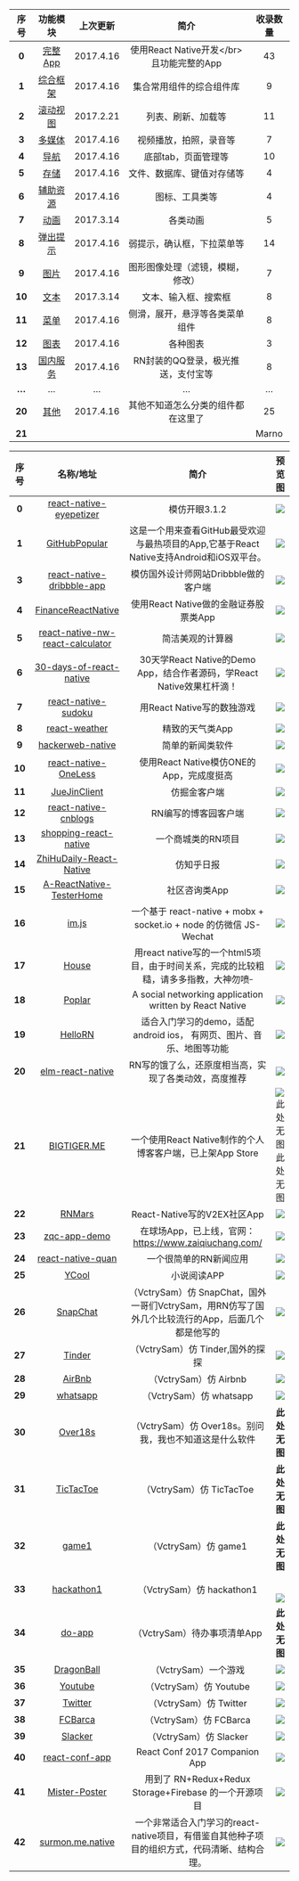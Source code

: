 <table>
  <thead>
    <tr>
      <th style="text-align: center">序号</th>
      <th style="text-align: center">功能模块</th>
      <th style="text-align: center">上次更新</th>
      <th style="text-align: center">简介</th>
      <th style="text-align: center">收录数量</th>
    </tr>
  </thead>
  <tbody>
    <tr>
      <td style="text-align: center"><strong>0</strong></td>
      <td style="text-align: center"><a href="https://github.com/MarnoDev/react-native-open-project/blob/master/category/00_FullApp.md">完整App</a></td>
      <td style="text-align: center">2017.4.16</td>
      <td style="text-align: center">使用React Native开发&lt;/br&gt;且功能完整的App</td>
      <td style="text-align: center">43</td>
    </tr>
    <tr>
      <td style="text-align: center"><strong>1</strong></td>
      <td style="text-align: center"><a href="https://github.com/MarnoDev/react-native-open-project/blob/master/category/01_BaseFrame.md">综合框架</a></td>
      <td style="text-align: center">2017.4.16</td>
      <td style="text-align: center">集合常用组件的综合组件库</td>
      <td style="text-align: center">9</td>
    </tr>
    <tr>
      <td style="text-align: center"><strong>2</strong></td>
      <td style="text-align: center"><a href="https://github.com/MarnoDev/react-native-open-project/blob/master/category/02_ScrollView.md">滚动视图</a></td>
      <td style="text-align: center">2017.2.21</td>
      <td style="text-align: center">列表、刷新、加载等</td>
      <td style="text-align: center">11</td>
    </tr>
    <tr>
      <td style="text-align: center"><strong>3</strong></td>
      <td style="text-align: center"><a href="https://github.com/MarnoDev/react-native-open-project/blob/master/category/03_Media.md">多媒体</a></td>
      <td style="text-align: center">2017.4.16</td>
      <td style="text-align: center">视频播放，拍照，录音等</td>
      <td style="text-align: center">7</td>
    </tr>
    <tr>
      <td style="text-align: center"><strong>4</strong></td>
      <td style="text-align: center"><a href="https://github.com/MarnoDev/react-native-open-project/blob/master/category/04_Navi.md">导航</a></td>
      <td style="text-align: center">2017.4.16</td>
      <td style="text-align: center">底部tab，页面管理等</td>
      <td style="text-align: center">10</td>
    </tr>
    <tr>
      <td style="text-align: center"><strong>5</strong></td>
      <td style="text-align: center"><a href="https://github.com/MarnoDev/react-native-open-project/blob/master/category/05_Stroage.md">存储</a></td>
      <td style="text-align: center">2017.4.16</td>
      <td style="text-align: center">文件、数据库、键值对存储等</td>
      <td style="text-align: center">4</td>
    </tr>
    <tr>
      <td style="text-align: center"><strong>6</strong></td>
      <td style="text-align: center"><a href="https://github.com/MarnoDev/react-native-open-project/blob/master/category/06_Utils.md">辅助资源</a></td>
      <td style="text-align: center">2017.4.16</td>
      <td style="text-align: center">图标、工具类等</td>
      <td style="text-align: center">4</td>
    </tr>
    <tr>
      <td style="text-align: center"><strong>7</strong></td>
      <td style="text-align: center"><a href="https://github.com/MarnoDev/react-native-open-project/blob/master/category/07_Animation.md">动画</a></td>
      <td style="text-align: center">2017.3.14</td>
      <td style="text-align: center">各类动画</td>
      <td style="text-align: center">5</td>
    </tr>
    <tr>
      <td style="text-align: center"><strong>8</strong></td>
      <td style="text-align: center"><a href="https://github.com/MarnoDev/react-native-open-project/blob/master/category/08_PopUp.md">弹出提示</a></td>
      <td style="text-align: center">2017.4.16</td>
      <td style="text-align: center">弱提示，确认框，下拉菜单等</td>
      <td style="text-align: center">14</td>
    </tr>
    <tr>
      <td style="text-align: center"><strong>9</strong></td>
      <td style="text-align: center"><a href="https://github.com/MarnoDev/react-native-open-project/blob/master/category/09_Image.md">图片</a></td>
      <td style="text-align: center">2017.4.16</td>
      <td style="text-align: center">图形图像处理（滤镜，模糊，修改）</td>
      <td style="text-align: center">7</td>
    </tr>
    <tr>
      <td style="text-align: center"><strong>10</strong></td>
      <td style="text-align: center"><a href="https://github.com/MarnoDev/react-native-open-project/blob/master/category/10_Text&amp;Input.md">文本</a></td>
      <td style="text-align: center">2017.3.14</td>
      <td style="text-align: center">文本、输入框、搜索框</td>
      <td style="text-align: center">8</td>
    </tr>
    <tr>
      <td style="text-align: center"><strong>11</strong></td>
      <td style="text-align: center"><a href="https://github.com/MarnoDev/react-native-open-project/blob/master/category/11_Menu.md">菜单</a></td>
      <td style="text-align: center">2017.4.16</td>
      <td style="text-align: center">侧滑，展开，悬浮等各类菜单组件</td>
      <td style="text-align: center">8</td>
    </tr>
    <tr>
      <td style="text-align: center"><strong>12</strong></td>
      <td style="text-align: center"><a href="https://github.com/MarnoDev/react-native-open-project/blob/master/category/12_Chart.md">图表</a></td>
      <td style="text-align: center">2017.4.16</td>
      <td style="text-align: center">各种图表</td>
      <td style="text-align: center">3</td>
    </tr>
    <tr>
      <td style="text-align: center"><strong>13</strong></td>
      <td style="text-align: center"><a href="https://github.com/MarnoDev/react-native-open-project/blob/master/category/13_Service.md">国内服务</a></td>
      <td style="text-align: center">2017.4.16</td>
      <td style="text-align: center">RN封装的QQ登录，极光推送，支付宝等</td>
      <td style="text-align: center">8</td>
    </tr>
    <tr>
      <td style="text-align: center"><strong>…</strong></td>
      <td style="text-align: center">…</td>
      <td style="text-align: center">…</td>
      <td style="text-align: center">…</td>
      <td style="text-align: center">…</td>
    </tr>
    <tr>
      <td style="text-align: center"><strong>20</strong></td>
      <td style="text-align: center"><a href="https://github.com/MarnoDev/react-native-open-project/blob/master/category/20_Others.md">其他</a></td>
      <td style="text-align: center">2017.4.16</td>
      <td style="text-align: center">其他不知道怎么分类的组件都在这里了</td>
      <td style="text-align: center">25</td>
    </tr>
    <tr>
      <td style="text-align: center"><strong>21</strong></td>
      <td style="text-align: center">&nbsp;</td>
      <td style="text-align: center">&nbsp;</td>
      <td style="text-align: center">&nbsp;</td>
      <td style="text-align: center">Marno</td>
    </tr>
  </tbody>
</table>


<table>
<thead>
<tr>
<th style="text-align:center">序号</th>
<th style="text-align:center">名称/地址</th>
<th style="text-align:center">简介</th>
<th style="text-align:center">预览图</th>
</tr>
</thead>
<tbody>
<tr>
<td style="text-align:center"><strong>0</strong></td>
<td style="text-align:center"><a href="https://link.jianshu.com?t=https://github.com/MarnoDev/react-native-eyepetizer" target="_blank" rel="nofollow">react-native-eyepetizer</a></td>
<td style="text-align:center">模仿开眼3.1.2</td>
<td style="text-align:center"><div class="image-package">
<img src="https://user-gold-cdn.xitu.io/2017/4/16/b159eae92ba0a79aa1c816d4f7434265" data-original-src="https://user-gold-cdn.xitu.io/2017/4/16/b159eae92ba0a79aa1c816d4f7434265" style="cursor: zoom-in;"><div class="image-caption"></div>
</div></td>
</tr>
<tr>
<td style="text-align:center"><strong>1</strong></td>
<td style="text-align:center"><a href="https://link.jianshu.com?t=https://github.com/crazycodeboy/GitHubPopular" target="_blank" rel="nofollow">GitHubPopular</a></td>
<td style="text-align:center">这是一个用来查看GitHub最受欢迎与最热项目的App,它基于React Native支持Android和iOS双平台。</td>
<td style="text-align:center"><div class="image-package">
<img src="https://user-gold-cdn.xitu.io/2017/4/16/58d20c9336a30bf0aa57d98453b7281e" data-original-src="https://user-gold-cdn.xitu.io/2017/4/16/58d20c9336a30bf0aa57d98453b7281e" style="cursor: zoom-in;"><div class="image-caption"></div>
</div></td>
</tr>
<tr>
<td style="text-align:center"><strong>3</strong></td>
<td style="text-align:center"><a href="https://link.jianshu.com?t=https://github.com/catalinmiron/react-native-dribbble-app" target="_blank" rel="nofollow">react-native-dribbble-app</a></td>
<td style="text-align:center">模仿国外设计师网站Dribbble做的客户端</td>
<td style="text-align:center"><div class="image-package">
<img src="https://user-gold-cdn.xitu.io/2017/4/16/b58a45cd862925ccc67f0b7c43c49ec0" data-original-src="https://user-gold-cdn.xitu.io/2017/4/16/b58a45cd862925ccc67f0b7c43c49ec0" style="cursor: zoom-in;"><div class="image-caption"></div>
</div></td>
</tr>
<tr>
<td style="text-align:center"><strong>4</strong></td>
<td style="text-align:center"><a href="https://link.jianshu.com?t=https://github.com/7kfpun/FinanceReactNative" target="_blank" rel="nofollow">FinanceReactNative</a></td>
<td style="text-align:center">使用React Native做的金融证券股票类App</td>
<td style="text-align:center"><div class="image-package">
<img src="https://user-gold-cdn.xitu.io/2017/4/16/ec0f53415830aaadd0bd5f547de9a979" data-original-src="https://user-gold-cdn.xitu.io/2017/4/16/ec0f53415830aaadd0bd5f547de9a979" style="cursor: zoom-in;"><div class="image-caption"></div>
</div></td>
</tr>
<tr>
<td style="text-align:center"><strong>5</strong></td>
<td style="text-align:center"><a href="https://link.jianshu.com?t=https://github.com/benoitvallon/react-native-nw-react-calculator" target="_blank" rel="nofollow">react-native-nw-react-calculator</a></td>
<td style="text-align:center">简洁美观的计算器</td>
<td style="text-align:center"><div class="image-package">
<img src="https://dn-mhke0kuv.qbox.me/5388e406c8792316c2e1.png" data-original-src="https://dn-mhke0kuv.qbox.me/5388e406c8792316c2e1.png" style="cursor: zoom-in;"><div class="image-caption"></div>
</div></td>
</tr>
<tr>
<td style="text-align:center"><strong>6</strong></td>
<td style="text-align:center"><a href="https://link.jianshu.com?t=https://github.com/fangwei716/30-days-of-react-native" target="_blank" rel="nofollow">30-days-of-react-native</a></td>
<td style="text-align:center">30天学React Native的Demo App，结合作者源码，学React Native效果杠杆滴！</td>
<td style="text-align:center"><div class="image-package">
<img src="https://user-gold-cdn.xitu.io/2017/4/16/3948d40fd09724a81fb1e3d70fee581e.gif" data-original-src="https://user-gold-cdn.xitu.io/2017/4/16/3948d40fd09724a81fb1e3d70fee581e.gif" style="cursor: zoom-in;"><div class="image-caption"></div>
</div></td>
</tr>
<tr>
<td style="text-align:center"><strong>7</strong></td>
<td style="text-align:center"><a href="https://link.jianshu.com?t=https://github.com/nihgwu/react-native-sudoku" target="_blank" rel="nofollow">react-native-sudoku</a></td>
<td style="text-align:center">用React Native写的数独游戏</td>
<td style="text-align:center"><div class="image-package">
<img src="https://dn-mhke0kuv.qbox.me/a32cea4021561312f94f.gif" data-original-src="https://dn-mhke0kuv.qbox.me/a32cea4021561312f94f.gif" style="cursor: zoom-in;"><div class="image-caption"></div>
</div></td>
</tr>
<tr>
<td style="text-align:center"><strong>8</strong></td>
<td style="text-align:center"><a href="https://link.jianshu.com?t=https://github.com/stage88/react-weather" target="_blank" rel="nofollow">react-weather</a></td>
<td style="text-align:center">精致的天气类App</td>
<td style="text-align:center"><div class="image-package">
<img src="https://user-gold-cdn.xitu.io/2017/4/16/1f69004006e7877f3f1e9a8e287cb180" data-original-src="https://user-gold-cdn.xitu.io/2017/4/16/1f69004006e7877f3f1e9a8e287cb180" style="cursor: zoom-in;"><div class="image-caption"></div>
</div></td>
</tr>
<tr>
<td style="text-align:center"><strong>9</strong></td>
<td style="text-align:center"><a href="https://link.jianshu.com?t=https://github.com/cheeaun/hackerweb-native" target="_blank" rel="nofollow">hackerweb-native</a></td>
<td style="text-align:center">简单的新闻类软件</td>
<td style="text-align:center"><div class="image-package">
<img src="https://dn-mhke0kuv.qbox.me/e5ef36cbb2ed2d32c902.gif" data-original-src="https://dn-mhke0kuv.qbox.me/e5ef36cbb2ed2d32c902.gif" style="cursor: zoom-in;"><div class="image-caption"></div>
</div></td>
</tr>
<tr>
<td style="text-align:center"><strong>10</strong></td>
<td style="text-align:center"><a href="https://link.jianshu.com?t=https://github.com/MIFind/react-native-OneLess" target="_blank" rel="nofollow">react-native-OneLess</a></td>
<td style="text-align:center">使用React Native模仿ONE的App，完成度挺高</td>
<td style="text-align:center"><div class="image-package">
<img src="https://dn-mhke0kuv.qbox.me/b124703c0af1c0ad84d8.gif" data-original-src="https://dn-mhke0kuv.qbox.me/b124703c0af1c0ad84d8.gif" style="cursor: zoom-in;"><div class="image-caption"></div>
</div></td>
</tr>
<tr>
<td style="text-align:center"><strong>11</strong></td>
<td style="text-align:center"><a href="https://link.jianshu.com?t=https://github.com/wangdicoder/JueJinClient" target="_blank" rel="nofollow">JueJinClient</a></td>
<td style="text-align:center">仿掘金客户端</td>
<td style="text-align:center"><div class="image-package">
<img src="https://user-gold-cdn.xitu.io/2017/4/16/a241a26f89a28a48e0917e498aad8a88.png" data-original-src="https://user-gold-cdn.xitu.io/2017/4/16/a241a26f89a28a48e0917e498aad8a88.png" style="cursor: zoom-in;"><div class="image-caption"></div>
</div></td>
</tr>
<tr>
<td style="text-align:center"><strong>12</strong></td>
<td style="text-align:center"><a href="https://link.jianshu.com?t=https://github.com/togayther/react-native-cnblogs" target="_blank" rel="nofollow">react-native-cnblogs</a></td>
<td style="text-align:center">RN编写的博客园客户端</td>
<td style="text-align:center"><div class="image-package">
<img src="https://user-gold-cdn.xitu.io/2017/4/16/515ebbb972d5cf3316066cd2213a66a8" data-original-src="https://user-gold-cdn.xitu.io/2017/4/16/515ebbb972d5cf3316066cd2213a66a8" style="cursor: zoom-in;"><div class="image-caption"></div>
</div></td>
</tr>
<tr>
<td style="text-align:center"><strong>13</strong></td>
<td style="text-align:center"><a href="https://link.jianshu.com?t=https://github.com/bigsui/shopping-react-native" target="_blank" rel="nofollow">shopping-react-native</a></td>
<td style="text-align:center">一个商城类的RN项目</td>
<td style="text-align:center"><div class="image-package">
<img src="https://dn-mhke0kuv.qbox.me/2e7cfba06bef13ea06c9.png" data-original-src="https://dn-mhke0kuv.qbox.me/2e7cfba06bef13ea06c9.png" style="cursor: zoom-in;"><div class="image-caption"></div>
</div></td>
</tr>
<tr>
<td style="text-align:center"><strong>14</strong></td>
<td style="text-align:center"><a href="https://link.jianshu.com?t=https://github.com/race604/ZhiHuDaily-React-Native" target="_blank" rel="nofollow">ZhiHuDaily-React-Native</a></td>
<td style="text-align:center">仿知乎日报</td>
<td style="text-align:center"><div class="image-package">
<img src="https://dn-mhke0kuv.qbox.me/588eae5a5bee35a276a1.jpg" data-original-src="https://dn-mhke0kuv.qbox.me/588eae5a5bee35a276a1.jpg" style="cursor: zoom-in;"><div class="image-caption"></div>
</div></td>
</tr>
<tr>
<td style="text-align:center"><strong>15</strong></td>
<td style="text-align:center"><a href="https://link.jianshu.com?t=https://github.com/qddegtya/A-ReactNative-TesterHome" target="_blank" rel="nofollow">A-ReactNative-TesterHome</a></td>
<td style="text-align:center">社区咨询类App</td>
<td style="text-align:center"><div class="image-package">
<img src="https://dn-mhke0kuv.qbox.me/cd20538d0004cd368296.gif" data-original-src="https://dn-mhke0kuv.qbox.me/cd20538d0004cd368296.gif" style="cursor: zoom-in;"><div class="image-caption"></div>
</div></td>
</tr>
<tr>
<td style="text-align:center"><strong>16</strong></td>
<td style="text-align:center"><a href="https://link.jianshu.com?t=https://github.com/im-js/im.js" target="_blank" rel="nofollow">im.js</a></td>
<td style="text-align:center">一个基于 react-native + mobx + socket.io + node 的仿微信 JS-Wechat</td>
<td style="text-align:center"><div class="image-package">
<img src="https://user-gold-cdn.xitu.io/2017/4/16/cdcdf59aea761880306834ad215df328" data-original-src="https://user-gold-cdn.xitu.io/2017/4/16/cdcdf59aea761880306834ad215df328" style="cursor: zoom-in;"><div class="image-caption"></div>
</div></td>
</tr>
<tr>
<td style="text-align:center"><strong>17</strong></td>
<td style="text-align:center"><a href="https://link.jianshu.com?t=https://github.com/DangrMiao/House" target="_blank" rel="nofollow">House</a></td>
<td style="text-align:center">用react native写的一个html5项目，由于时间关系，完成的比较粗糙，请多多指教，大神勿喷<sup>_</sup>
</td>
<td style="text-align:center"><div class="image-package">
<img src="https://user-gold-cdn.xitu.io/2017/4/16/e48df5e17b1c68bfd36976e8912d7e36.jpg" data-original-src="https://user-gold-cdn.xitu.io/2017/4/16/e48df5e17b1c68bfd36976e8912d7e36.jpg" style="cursor: zoom-in;"><div class="image-caption"></div>
</div></td>
</tr>
<tr>
<td style="text-align:center"><strong>18</strong></td>
<td style="text-align:center"><a href="https://link.jianshu.com?t=https://github.com/lvwangbeta/Poplar" target="_blank" rel="nofollow">Poplar</a></td>
<td style="text-align:center">A social networking application written by React Native</td>
<td style="text-align:center"><div class="image-package">
<img src="https://github.com/lvwangbeta/Poplar/raw/master/doc/imgs/feedDetail.gif" data-original-src="https://github.com/lvwangbeta/Poplar/raw/master/doc/imgs/feedDetail.gif" style="cursor: zoom-in;"><div class="image-caption"></div>
</div></td>
</tr>
<tr>
<td style="text-align:center"><strong>19</strong></td>
<td style="text-align:center"><a href="https://link.jianshu.com?t=https://github.com/believeitcould/HelloRN" target="_blank" rel="nofollow">HelloRN</a></td>
<td style="text-align:center">适合入门学习的demo，适配android ios， 有网页、图片、音乐、地图等功能</td>
<td style="text-align:center"><div class="image-package">
<img src="https://github.com/believeitcould/HelloRN/raw/master/screenShot/androidScreen.gif" data-original-src="https://github.com/believeitcould/HelloRN/raw/master/screenShot/androidScreen.gif" style="cursor: zoom-in;"><div class="image-caption"></div>
</div></td>
</tr>
<tr>
<td style="text-align:center"><strong>20</strong></td>
<td style="text-align:center"><a href="https://link.jianshu.com?t=https://github.com/stoneWeb/elm-react-native" target="_blank" rel="nofollow">elm-react-native</a></td>
<td style="text-align:center">RN写的饿了么，还原度相当高，实现了各类动效，高度推荐</td>
<td style="text-align:center"><div class="image-package">
<img src="https://user-gold-cdn.xitu.io/2017/4/16/7fb321279e331c8624fb33d681fb9263" data-original-src="https://user-gold-cdn.xitu.io/2017/4/16/7fb321279e331c8624fb33d681fb9263" style="cursor: zoom-in;"><div class="image-caption"></div>
</div></td>
</tr>
<tr>
<td style="text-align:center"><strong>21</strong></td>
<td style="text-align:center"><a href="https://link.jianshu.com?t=https://github.com/liujinyang1994/BIGTIGER.ME" target="_blank" rel="nofollow">BIGTIGER.ME</a></td>
<td style="text-align:center">一个使用React Native制作的个人博客客户端，已上架App Store</td>
<td style="text-align:center"><div class="image-package">
<img src="" data-original-src="" alt="此处无图" style="cursor: zoom-in;"><div class="image-caption">此处无图</div>
</div></td>
</tr>
<tr>
<td style="text-align:center"><strong>22</strong></td>
<td style="text-align:center"><a href="https://link.jianshu.com?t=https://github.com/yinmazuo/RNMars" target="_blank" rel="nofollow">RNMars</a></td>
<td style="text-align:center">React-Native写的V2EX社区App</td>
<td style="text-align:center"><div class="image-package">
<img src="https://github.com/yinmazuo/RNMars/raw/master/screenshot/demo01.gif" data-original-src="https://github.com/yinmazuo/RNMars/raw/master/screenshot/demo01.gif" style="cursor: zoom-in;"><div class="image-caption"></div>
</div></td>
</tr>
<tr>
<td style="text-align:center"><strong>23</strong></td>
<td style="text-align:center"><a href="https://link.jianshu.com?t=https://github.com/jaggerwang/zqc-app-demo" target="_blank" rel="nofollow">zqc-app-demo</a></td>
<td style="text-align:center">在球场App，已上线，官网：<a href="https://link.jianshu.com?t=https://www.zaiqiuchang.com/" target="_blank" rel="nofollow">https://www.zaiqiuchang.com/</a>
</td>
<td style="text-align:center"><div class="image-package">
<img src="https://user-gold-cdn.xitu.io/2017/4/16/1f4d1b384bf713c7eea1558c65a35904" data-original-src="https://user-gold-cdn.xitu.io/2017/4/16/1f4d1b384bf713c7eea1558c65a35904" style="cursor: zoom-in;"><div class="image-caption"></div>
</div></td>
</tr>
<tr>
<td style="text-align:center"><strong>24</strong></td>
<td style="text-align:center"><a href="https://link.jianshu.com?t=https://github.com/gongchao/react-native-quan" target="_blank" rel="nofollow">react-native-quan</a></td>
<td style="text-align:center">一个很简单的RN新闻应用</td>
<td style="text-align:center"><div class="image-package">
<img src="https://user-gold-cdn.xitu.io/2017/4/16/c43bbaab51e433510da9d781b57f5c5e" data-original-src="https://user-gold-cdn.xitu.io/2017/4/16/c43bbaab51e433510da9d781b57f5c5e" style="cursor: zoom-in;"><div class="image-caption"></div>
</div></td>
</tr>
<tr>
<td style="text-align:center"><strong>25</strong></td>
<td style="text-align:center"><a href="https://link.jianshu.com?t=https://github.com/dlyt/YCool" target="_blank" rel="nofollow">YCool</a></td>
<td style="text-align:center">小说阅读APP</td>
<td style="text-align:center"><div class="image-package">
<img src="https://camo.githubusercontent.com/f8bc1a941ae5faa94c3c478c3e538058bdfb406c/687474703a2f2f70312e6271696d672e636f6d2f313934392f316363306466343834643538306535312e676966" data-original-src="https://camo.githubusercontent.com/f8bc1a941ae5faa94c3c478c3e538058bdfb406c/687474703a2f2f70312e6271696d672e636f6d2f313934392f316363306466343834643538306535312e676966" style="cursor: zoom-in;"><div class="image-caption"></div>
</div></td>
</tr>
<tr>
<td style="text-align:center"><strong>26</strong></td>
<td style="text-align:center"><a href="https://link.jianshu.com?t=https://github.com/VctrySam/SnapChat" target="_blank" rel="nofollow">SnapChat</a></td>
<td style="text-align:center">（VctrySam）仿 SnapChat，国外一哥们VctrySam，用RN仿写了国外几个比较流行的App，后面几个都是他写的</td>
<td style="text-align:center"><div class="image-package">
<img src="https://dn-mhke0kuv.qbox.me/b7b71a1de0526c043b39.gif" data-original-src="https://dn-mhke0kuv.qbox.me/b7b71a1de0526c043b39.gif" style="cursor: zoom-in;"><div class="image-caption"></div>
</div></td>
</tr>
<tr>
<td style="text-align:center"><strong>27</strong></td>
<td style="text-align:center"><a href="https://link.jianshu.com?t=https://github.com/VctrySam/Tinder/" target="_blank" rel="nofollow">Tinder</a></td>
<td style="text-align:center">（VctrySam）仿 Tinder,国外的探探</td>
<td style="text-align:center"><div class="image-package">
<img src="https://dn-mhke0kuv.qbox.me/fde516cd477db26280b2.gif" data-original-src="https://dn-mhke0kuv.qbox.me/fde516cd477db26280b2.gif" style="cursor: zoom-in;"><div class="image-caption"></div>
</div></td>
</tr>
<tr>
<td style="text-align:center"><strong>28</strong></td>
<td style="text-align:center"><a href="https://link.jianshu.com?t=https://github.com/VctrySam/AirBnb/" target="_blank" rel="nofollow">AirBnb</a></td>
<td style="text-align:center">（VctrySam）仿 Airbnb</td>
<td style="text-align:center"><div class="image-package">
<img src="https://dn-mhke0kuv.qbox.me/098116d076015aacbfab.gif" data-original-src="https://dn-mhke0kuv.qbox.me/098116d076015aacbfab.gif" style="cursor: zoom-in;"><div class="image-caption"></div>
</div></td>
</tr>
<tr>
<td style="text-align:center"><strong>29</strong></td>
<td style="text-align:center"><a href="https://link.jianshu.com?t=https://github.com/VctrySam/whatsapp" target="_blank" rel="nofollow">whatsapp</a></td>
<td style="text-align:center">（VctrySam）仿 whatsapp</td>
<td style="text-align:center"><div class="image-package">
<img src="https://dn-mhke0kuv.qbox.me/0cfd0675521d3f526679.gif" data-original-src="https://dn-mhke0kuv.qbox.me/0cfd0675521d3f526679.gif" style="cursor: zoom-in;"><div class="image-caption"></div>
</div></td>
</tr>
<tr>
<td style="text-align:center"><strong>30</strong></td>
<td style="text-align:center"><a href="https://link.jianshu.com?t=https://github.com/VctrySam/Over18s" target="_blank" rel="nofollow">Over18s</a></td>
<td style="text-align:center">（VctrySam）仿 Over18s。别问我，我也不知道这是什么软件</td>
<td style="text-align:center"><strong>此处无图</strong></td>
</tr>
<tr>
<td style="text-align:center"><strong>31</strong></td>
<td style="text-align:center"><a href="https://link.jianshu.com?t=https://github.com/VctrySam/TicTacToe" target="_blank" rel="nofollow">TicTacToe</a></td>
<td style="text-align:center">（VctrySam）仿 TicTacToe</td>
<td style="text-align:center"><strong>此处无图</strong></td>
</tr>
<tr>
<td style="text-align:center"><strong>32</strong></td>
<td style="text-align:center"><a href="https://link.jianshu.com?t=https://github.com/VctrySam/game1" target="_blank" rel="nofollow">game1</a></td>
<td style="text-align:center">（VctrySam）仿 game1</td>
<td style="text-align:center"><strong>此处无图</strong></td>
</tr>
<tr>
<td style="text-align:center"><strong>33</strong></td>
<td style="text-align:center"><a href="https://link.jianshu.com?t=https://github.com/VctrySam/hackathon1" target="_blank" rel="nofollow">hackathon1</a></td>
<td style="text-align:center">（VctrySam）仿 hackathon1</td>
<td style="text-align:center"><div class="image-package">
<div class="image-container" style="max-width: 399px; max-height: 1257px; background-color: transparent;">
<div class="image-container-fill" style="padding-bottom: 179.7%;"></div>
<div class="image-view" data-width="399" data-height="717"><img data-original-src="//upload-images.jianshu.io/upload_images/960283-66a036e499a48224.gif" data-original-width="399" data-original-height="717" data-original-format="image/gif" data-original-filesize="2802475" class="" src="//upload-images.jianshu.io/upload_images/960283-66a036e499a48224.gif?imageMogr2/auto-orient/strip%7CimageView2/2/w/399" style="cursor: zoom-in;"></div>
</div>
<div class="image-caption"></div>
</div></td>
</tr>
<tr>
<td style="text-align:center"><strong>34</strong></td>
<td style="text-align:center"><a href="https://link.jianshu.com?t=https://github.com/VctrySam/do-app" target="_blank" rel="nofollow">do-app</a></td>
<td style="text-align:center">（VctrySam）待办事项清单App</td>
<td style="text-align:center"><strong>此处无图</strong></td>
</tr>
<tr>
<td style="text-align:center"><strong>35</strong></td>
<td style="text-align:center"><a href="https://link.jianshu.com?t=https://github.com/VctrySam/DragonBall" target="_blank" rel="nofollow">DragonBall</a></td>
<td style="text-align:center">（VctrySam）一个游戏</td>
<td style="text-align:center"><div class="image-package">
<img src="https://dn-mhke0kuv.qbox.me/0550deae99728774f4d7.gif" data-original-src="https://dn-mhke0kuv.qbox.me/0550deae99728774f4d7.gif" style="cursor: zoom-in;"><div class="image-caption"></div>
</div></td>
</tr>
<tr>
<td style="text-align:center"><strong>36</strong></td>
<td style="text-align:center"><a href="https://link.jianshu.com?t=https://github.com/VctrySam/Youtube" target="_blank" rel="nofollow">Youtube</a></td>
<td style="text-align:center">（VctrySam）仿 Youtube</td>
<td style="text-align:center"><div class="image-package">
<img src="https://dn-mhke0kuv.qbox.me/3ef68774ddea012c6045.gif" data-original-src="https://dn-mhke0kuv.qbox.me/3ef68774ddea012c6045.gif" style="cursor: zoom-in;"><div class="image-caption"></div>
</div></td>
</tr>
<tr>
<td style="text-align:center"><strong>37</strong></td>
<td style="text-align:center"><a href="https://link.jianshu.com?t=https://github.com/VctrySam/Twitter" target="_blank" rel="nofollow">Twitter</a></td>
<td style="text-align:center">（VctrySam）仿 Twitter</td>
<td style="text-align:center"><div class="image-package">
<img src="https://dn-mhke0kuv.qbox.me/9c2598422db6f062bb93.gif" data-original-src="https://dn-mhke0kuv.qbox.me/9c2598422db6f062bb93.gif" style="cursor: zoom-in;"><div class="image-caption"></div>
</div></td>
</tr>
<tr>
<td style="text-align:center"><strong>38</strong></td>
<td style="text-align:center"><a href="https://link.jianshu.com?t=https://github.com/VctrySam/FCBarca" target="_blank" rel="nofollow">FCBarca</a></td>
<td style="text-align:center">（VctrySam）仿 FCBarca</td>
<td style="text-align:center"><div class="image-package">
<img src="https://dn-mhke0kuv.qbox.me/0200403039b35b7edec7.gif" data-original-src="https://dn-mhke0kuv.qbox.me/0200403039b35b7edec7.gif" style="cursor: zoom-in;"><div class="image-caption"></div>
</div></td>
</tr>
<tr>
<td style="text-align:center"><strong>39</strong></td>
<td style="text-align:center"><a href="https://link.jianshu.com?t=https://github.com/VctrySam/Slacker" target="_blank" rel="nofollow">Slacker</a></td>
<td style="text-align:center">（VctrySam）仿 Slacker</td>
<td style="text-align:center"><div class="image-package">
<img src="https://dn-mhke0kuv.qbox.me/25903448fac4e95ce9d0.gif" data-original-src="https://dn-mhke0kuv.qbox.me/25903448fac4e95ce9d0.gif" style="cursor: zoom-in;"><div class="image-caption"></div>
</div></td>
</tr>
<tr>
<td style="text-align:center"><strong>40</strong></td>
<td style="text-align:center"><a href="https://link.jianshu.com?t=https://github.com/cem2ran/react-conf-app" target="_blank" rel="nofollow">react-conf-app</a></td>
<td style="text-align:center">React Conf 2017 Companion App</td>
<td style="text-align:center"><div class="image-package">
<img src="https://dn-mhke0kuv.qbox.me/9f1f27effb6af07b25e0.gif" data-original-src="https://dn-mhke0kuv.qbox.me/9f1f27effb6af07b25e0.gif" style="cursor: zoom-in;"><div class="image-caption"></div>
</div></td>
</tr>
<tr>
<td style="text-align:center"><strong>41</strong></td>
<td style="text-align:center"><a href="https://link.jianshu.com?t=https://github.com/shoumma/Mister-Poster" target="_blank" rel="nofollow">Mister-Poster</a></td>
<td style="text-align:center">用到了 RN+Redux+Redux Storage+Firebase 的一个开源项目</td>
<td style="text-align:center"><div class="image-package">
<img src="https://github.com/shoumma/Mister-Poster/raw/master/visual_designs/post.gif" data-original-src="https://github.com/shoumma/Mister-Poster/raw/master/visual_designs/post.gif" style="cursor: zoom-in;"><div class="image-caption"></div>
</div></td>
</tr>
<tr>
<td style="text-align:center"><strong>42</strong></td>
<td style="text-align:center"><a href="https://link.jianshu.com?t=https://github.com/surmon-china/surmon.me.native" target="_blank" rel="nofollow">surmon.me.native</a></td>
<td style="text-align:center">一个非常适合入门学习的react-native项目，有借鉴自其他种子项目的组织方式，代码清晰、结构合理。</td>
<td style="text-align:center"><div class="image-package">
<img src="https://raw.githubusercontent.com/surmon-china/surmon.me.native/master/screenshot/ios/full-02.jpg" data-original-src="https://raw.githubusercontent.com/surmon-china/surmon.me.native/master/screenshot/ios/full-02.jpg" style="cursor: zoom-in;"><div class="image-caption"></div>
</div></td>
</tr>
</tbody>
</table>